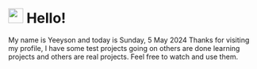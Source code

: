  <h1>
    <img src="https://emojis.slackmojis.com/emojis/images/1643510097/45343/hi.gif?1643510097" width="30"/> 
    Hello!
 </h1>
 <p>
    My name is Yeeyson and today is Sunday, 5 May 2024
    Thanks for visiting my profile, I have some test projects going on others are done learning projects and others are real projects.
    Feel free to watch and use them.
 </p>